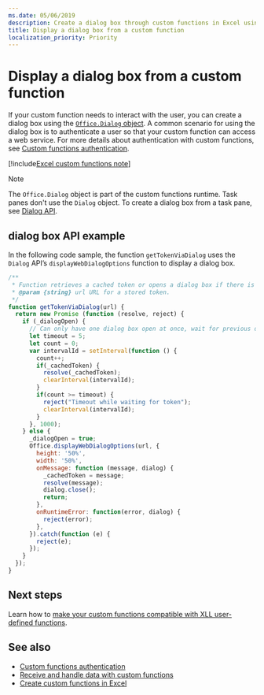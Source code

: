 ```yaml
---
ms.date: 05/06/2019
description: Create a dialog box through custom functions in Excel using JavaScript.
title: Display a dialog box from a custom function
localization_priority: Priority
---
```

# Display a dialog box from a custom function

If your custom function needs to interact with the user, you can create a dialog box using the [`Office.Dialog` object](/javascript/api/office-runtime/officeruntime.dialog?view=office-js). A common scenario for using the dialog box is to authenticate a user so that your custom function can access a web service. For more details about authentication with custom functions, see [Custom functions authentication](./custom-functions-authentication.md).

[!include[Excel custom functions note](../includes/excel-custom-functions-note.md)]

>[!NOTE]
> The `Office.Dialog` object is part of the custom functions runtime. Task panes don't use the `Dialog` object. To create a dialog box from a task pane, see [Dialog API](/office/dev/add-ins/develop/dialog-api-in-office-add-ins).

## dialog box API example

In the following code sample, the function `getTokenViaDialog` uses the `Dialog` API’s `displayWebDialogOptions` function to display a dialog box.

```js
/**
 * Function retrieves a cached token or opens a dialog box if there is no saved token. Note that this is not a sufficient example of authentication but is intended to show the capabilities of the Dialog object.
 * @param {string} url URL for a stored token.
 */
function getTokenViaDialog(url) {
  return new Promise (function (resolve, reject) {
    if (_dialogOpen) {
      // Can only have one dialog box open at once, wait for previous dialog box's token
      let timeout = 5;
      let count = 0;
      var intervalId = setInterval(function () {
        count++;
        if(_cachedToken) {
          resolve(_cachedToken);
          clearInterval(intervalId);
        }
        if(count >= timeout) {
          reject("Timeout while waiting for token");
          clearInterval(intervalId);
        }
      }, 1000);
    } else {
      _dialogOpen = true;
      Office.displayWebDialogOptions(url, {
        height: '50%',
        width: '50%',
        onMessage: function (message, dialog) {
          _cachedToken = message;
          resolve(message);
          dialog.close();
          return;
        },
        onRuntimeError: function(error, dialog) {
          reject(error);
        },
      }).catch(function (e) {
        reject(e);
      });
    }
  });
}
```

## Next steps
Learn how to [make your custom functions compatible with XLL user-defined functions](make-custom-functions-compatible-with-xll-udf.md).

## See also

* [Custom functions authentication](custom-functions-authentication.md)
* [Receive and handle data with custom functions](custom-functions-web-reqs.md)
* [Create custom functions in Excel](custom-functions-overview.md)
